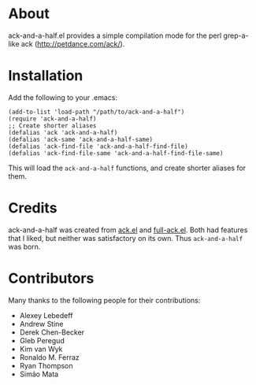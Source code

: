 About
=====

ack-and-a-half.el provides a simple compilation mode for the perl
grep-a-like ack (http://petdance.com/ack/).

Installation
============

Add the following to your .emacs:

    (add-to-list 'load-path "/path/to/ack-and-a-half")
    (require 'ack-and-a-half)
    ;; Create shorter aliases
    (defalias 'ack 'ack-and-a-half)
    (defalias 'ack-same 'ack-and-a-half-same)
    (defalias 'ack-find-file 'ack-and-a-half-find-file)
    (defalias 'ack-find-file-same 'ack-and-a-half-find-file-same)

This will load the `ack-and-a-half` functions, and create shorter
aliases for them.

Credits
=======

ack-and-a-half was created from
[ack.el](http://rooijan.za.net/code/emacs-lisp/ack-el) and
[full-ack.el](http://nschum.de/src/emacs/full-ack/).  Both had
features that I liked, but neither was satisfactory on its own.  Thus
`ack-and-a-half` was born.

Contributors
============

Many thanks to the following people for their contributions:

* Alexey Lebedeff
* Andrew Stine
* Derek Chen-Becker
* Gleb Peregud
* Kim van Wyk
* Ronaldo M. Ferraz
* Ryan Thompson
* Simão Mata
